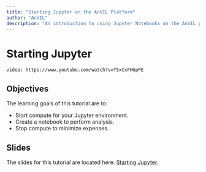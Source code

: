 ```yaml
---
title: "Starting Jupyter on the AnVIL Platform"
author: "AnVIL"
description: "An introduction to using Jupyter Notebooks on the AnVIL platform."
---
```

# Starting Jupyter

`video: https://www.youtube.com/watch?v=T5xCxFHGpPE`

## Objectives

The learning goals of this tutorial are to:

* Start compute for your Jupyter environment.
* Create a notebook to perform analysis.
* Stop compute to minimize expenses.


## Slides
The slides for this tutorial are  located here: [Starting Jupyter](https://docs.google.com/presentation/d/1GYUP874Qd7K3S0Ls6iWY_M4jywpRb53qw0f78OBCFwk/edit#slide=id.p).


